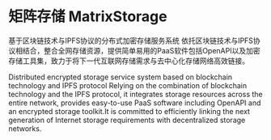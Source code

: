 # 矩阵存储 MatrixStorage
基于区块链技术与IPFS协议的分布式加密存储服务系统
依托区块链技术与IPFS协议相结合，整合全网存储资源，提供简单易用的PaaS软件包括OpenAPI以及加密存储工具集，致力于将下一代互联网存储需求与去中心化存储网络高效链接。


Distributed encrypted storage service system based on blockchain technology and IPFS protocol
Relying on the combination of blockchain technology and the IPFS protocol, it integrates storage resources across the entire network, provides easy-to-use PaaS software including OpenAPI and an encrypted storage toolkit.It is committed to efficiently linking the next generation of Internet storage requirements with decentralized storage networks.

